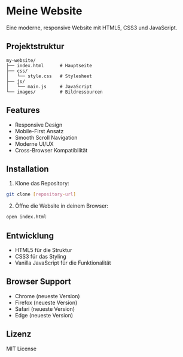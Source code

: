 # Meine Website

Eine moderne, responsive Website mit HTML5, CSS3 und JavaScript.

## Projektstruktur

```
my-website/
├── index.html      # Hauptseite
├── css/
│   └── style.css   # Stylesheet
├── js/
│   └── main.js     # JavaScript
└── images/         # Bildressourcen
```

## Features

- Responsive Design
- Mobile-First Ansatz
- Smooth Scroll Navigation
- Moderne UI/UX
- Cross-Browser Kompatibilität

## Installation

1. Klone das Repository:
```bash
git clone [repository-url]
```

2. Öffne die Website in deinem Browser:
```bash
open index.html
```

## Entwicklung

- HTML5 für die Struktur
- CSS3 für das Styling
- Vanilla JavaScript für die Funktionalität

## Browser Support

- Chrome (neueste Version)
- Firefox (neueste Version)
- Safari (neueste Version)
- Edge (neueste Version)

## Lizenz

MIT License

